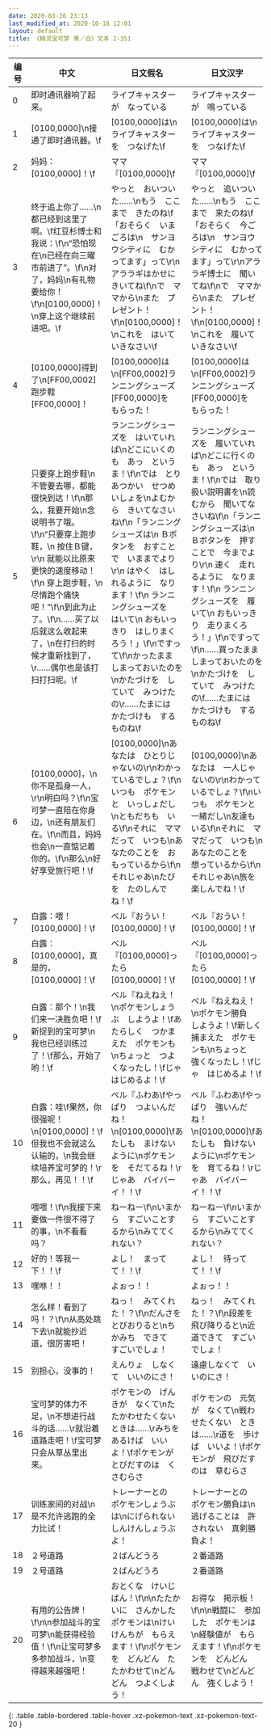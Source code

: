 ```yaml
---
date: 2020-03-26 23:13
last_modified_at: 2020-10-18 12:01
layout: default
title: 《精灵宝可梦 黑／白》文本 2-351
---
```

| 编号 | 中文 | 日文假名 | 日文汉字 |
| ---- | ---- | ---- | --- |
| 0 | 即时通讯器响了起来。 | ライブキャスターが　なっている | ライブキャスターが　鳴っている |
| 1 | [0100,0000]\n接通了即时通讯器。\f | [0100,0000]は\nライブキャスターを　つなげた\f | [0100,0000]は\nライブキャスターを　つなげた\f |
| 2 | 妈妈：[0100,0000]！\f | ママ『[0100,0000]\f | ママ『[0100,0000]\f |
| 3 | 终于追上你了……\n都已经到这里了啊。\f红豆杉博士和我说：\f\n“恐怕现在\n已经在向三曜市前进了”。\f\n对了，妈妈\n有礼物要给你！\f\n[0100,0000]！\n穿上这个继续前进吧。\f | やっと　おいついた……\nもう　ここまで　きたのね\f「おそらく　いまごろは\n　サンヨウシティに　むかってます」って\r\nアララギはかせに　きいてね\f\nで　ママから\nまた　プレゼント！\f\n[0100,0000]！\nこれを　はいて　いきなさい\f | やっと　追いついた……\nもう　ここまで　来たのね\f「おそらく　今ごろは\n　サンヨウシティに　むかってます」って\r\nアララギ博士に　聞いてね\f\nで　ママから\nまた　プレゼント！\f\n[0100,0000]！\nこれを　履いて　いきなさい\f |
| 4 | [0100,0000]得到了\n[FF00,0002]跑步鞋[FF00,0000]！ | [0100,0000]は\n[FF00,0002]ランニングシューズ[FF00,0000]を　もらった！ | [0100,0000]は\n[FF00,0002]ランニングシューズ[FF00,0000]を　もらった！ |
| 5 | 只要穿上跑步鞋\n不管要去哪，都能很快到达！\f\n那么，我要开始\n念说明书了哦。\f\n“只要穿上跑步鞋，\n 按住Ｂ键，\r\n 就能以比原来更快的速度移动！\f\n 穿上跑步鞋，\n 尽情跑个痛快吧！”\f\n到此为止了。\f\n……买了以后就这么收起来了，\n在打扫的时候才重新找到了，\r……偶尔也是该打扫打扫呢。\f | ランニングシューズを　はいていれば\nどこにいくのも　あっ　というま！\f\nでは　とりあつかい　せつめいしょを\nよむから　きいてなさいね\f\n「ランニングシューズは\n Ｂボタンを　おすことで　いままでより\r\n はやく　はしれるように　なります！\f\n ランニングシューズを　はいて\n おもいっきり　はしりまくろう！」\f\nですって\f\nかったまま　しまっておいたのを\nかたづけを　していて　みつけたの\r……たまには　かたづけも　するものね\f | ランニングシューズを　履いていれば\nどこに行くのも　あっ　というま！\f\nでは　取り扱い説明書を\n読むから　聞いてなさいね\f\n「ランニングシューズは\n Ｂボタンを　押すことで　今までより\r\n 速く　走れるように　なります！\f\n ランニングシューズを　履いて\n おもいっきり　走りまくろう！」\f\nですって\f\n……買ったまま　しまっておいたのを\nかたづけを　していて　みつけたの\f……たまには　かたづけも　するものね\f |
| 6 | [0100,0000]，\n你不是孤身一人，\r\n明白吗？\f\n宝可梦一直陪在你身边，\n还有朋友们在。\f\n而且，妈妈也会\n一直惦记着你的。\f\n那么\n好好享受旅行吧！\f | [0100,0000]\nあなたは　ひとりじゃないの\r\nわかっているでしょ？\f\nいつも　ポケモンと　いっしょだし\nともだちも　いる\f\nそれに　ママだって　いつも\nあなたのことを　おもっているから\f\nそれじゃあ\nたびを　たのしんでね！\f | [0100,0000]\nあなたは　一人じゃないの\r\nわかっているでしょ？\f\nいつも　ポケモンと　一緒だし\n友達も　いる\f\nそれに　ママだって　いつも\nあなたのことを　想っているから\f\nそれじゃあ\n旅を　楽しんでね！\f |
| 7 | 白露：喂！[0100,0000]！\f | ベル『おうい！　[0100,0000]！\f | ベル『おうい！　[0100,0000]！\f |
| 8 | 白露：[0100,0000]，真是的，[0100,0000]！\f | ベル『[0100,0000]ったら　[0100,0000]！\f | ベル『[0100,0000]ったら　[0100,0000]！\f |
| 9 | 白露：那个！\n我们来一决胜负吧！\f新捉到的宝可梦\n我也已经训练过了！\f那么，开始了哟！\f | ベル『ねえねえ！\nポケモンしょうぶ　しようよ！\fあたらしく　つかまえた　ポケモンも\nちょっと　つよくなったし！\fじゃ　はじめるよ！\f | ベル『ねえねえ！\nポケモン勝負　しようよ！\f新しく　捕まえた　ポケモンも\nちょっと　強くなったし！\fじゃ　はじめるよ！\f |
| 10 | 白露：哇\f果然，你很强呢！\n[0100,0000]！\f但我也不会就这么认输的，\n我会继续培养宝可梦的！\r那么，再见！！\f | ベル『ふわあ\fやっぱり　つよいんだね！\n[0100,0000]\fあたしも　まけないように\nポケモンを　そだてるね！\rじゃあ　バイバーイ！！\f | ベル『ふわあ\fやっぱり　強いんだね！\n[0100,0000]\fあたしも　負けないように\nポケモンを　育てるね！\rじゃあ　バイバーイ！！\f |
| 11 | 喂喂！\f\n我接下来要做一件很不得了的事，\n不看看吗？ | ねーねー\f\nいまから　すごいことするから\nみててくれない？ | ねーねー\f\nいまから　すごいことするから\nみててくれない？ |
| 12 | 好的！等我一下！！\f | よし！　まってて！！\f | よし！　待ってて！！\f |
| 13 | 嘿咻！！ | よぉっ！！ | よぉっ！！ |
| 14 | 怎么样！看到了吗！？\f\n从高处跳下去\n就能抄近道，很厉害吧！ | ねっ！　みてくれた！？\f\nだんさを　とびおりると\nちかみち　できて　すごいでしょ！ | ねっ！　みてくれた！？\f\n段差を　飛び降りると\n近道できて　すごいでしょ！ |
| 15 | 别担心，没事的！ | えんりょ　しなくて　いいのにさ！ | 遠慮しなくて　いいのにさ！ |
| 16 | 宝可梦的体力不足，\n不想进行战斗的话……\r就沿着道路走吧！\f宝可梦只会从草丛里出来。 | ポケモンの　げんきが　なくて\nたたかわせたくない　ときは……\rみちを　あるけば　いいよ！\fポケモンが　とびだすのは　くさむらさ | ポケモンの　元気が　なくて\n戦わせたくない　ときは……\r道を　歩けば　いいよ！\fポケモンが　飛びだすのは　草むらさ |
| 17 | 训练家间的对战\n是不允许逃跑的全力比试！ | トレーナーとの　ポケモンしょうぶは\nにげられない　しんけんしょうぶ　よ！ | トレーナーとの　ポケモン勝負は\n逃げることは　許されない　真剣勝負よ！ |
| 18 | ２号道路 | ２ばんどうろ | ２番道路 |
| 19 | ２号道路 | ２ばんどうろ | ２番道路 |
| 20 | 有用的公告牌！\f\n\n参加战斗的宝可梦\n能获得经验值！\f\n让宝可梦多多参加战斗，\n变得越来越强吧！ | おとくな　けいじばん！\f\n\nたたかいに　さんかした　ポケモンは\nけいけんちが　もらえます！\f\nポケモンを　どんどん　たたかわせて\nどんどん　つよくしよう！ | お得な　掲示板！\f\n\n戦闘に　参加した　ポケモンは\n経験値が　もらえます！\f\nポケモンを　どんどん　戦わせて\nどんどん　強くしよう！ |
{: .table .table-bordered .table-hover .xz-pokemon-text .xz-pokemon-text-20 }
